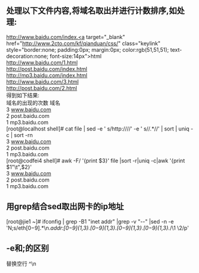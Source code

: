 ## 处理以下文件内容,将域名取出并进行计数排序,如处理:  
http://www.baidu.com/index.<a target="_blank" href="http://www.2cto.com/kf/qianduan/css/" class="keylink" style="border:none; padding:0px; margin:0px; color:rgb(51,51,51); text-decoration:none; font-size:14px">html</a>  
http://www.baidu.com/1.html  
http://post.baidu.com/index.html  
http://mp3.baidu.com/index.html  
http://www.baidu.com/3.html  
http://post.baidu.com/2.html  
得到如下结果:  
域名的出现的次数 域名  
3 www.baidu.com  
2 post.baidu.com  
1 mp3.baidu.com  
[root@localhost shell]# cat file | sed -e ' s/http:\/\///' -e ' s/\/.*//' | sort | uniq -c | sort -rn  
3 www.baidu.com  
2 post.baidu.com  
1 mp3.baidu.com  
[root@codfei4 shell]# awk -F/ '{print $3}' file |sort -r|uniq -c|awk '{print $1"\t",$2}'  
3 www.baidu.com  
2 post.baidu.com  
1 mp3.baidu.com  
## 用grep结合sed取出网卡的ip地址  
[root@jie1 ~]# ifconfig | grep -B1 "inet addr" |grep -v "\-\-" |sed -n -e 'N;s/eth[0−9].*\n.*addr:[0−9]{1,3}\.[0−9]{1,3}\.[0−9]{1,3}\.[0−9]{1,3}.*/\1 \2/p'  

## -e和;的区别


替换空行 ^\n